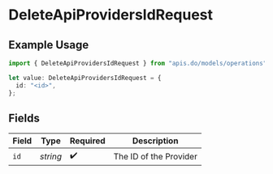 # DeleteApiProvidersIdRequest

## Example Usage

```typescript
import { DeleteApiProvidersIdRequest } from "apis.do/models/operations";

let value: DeleteApiProvidersIdRequest = {
  id: "<id>",
};
```

## Fields

| Field                  | Type                   | Required               | Description            |
| ---------------------- | ---------------------- | ---------------------- | ---------------------- |
| `id`                   | *string*               | :heavy_check_mark:     | The ID of the Provider |